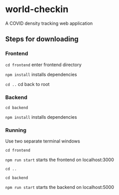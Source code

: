 # world-checkin

A COVID density tracking web application

## Steps for downloading

### Frontend

`cd frontend` enter frontend directory

`npm install` installs dependencies

`cd ..` cd back to root

### Backend

`cd backend`

`npm install` installs dependencies

### Running

Use two separate terminal windows

`cd frontend`

`npm run start` starts the frontend on localhost:3000

`cd ..`

`cd backend`

`npm run start` starts the backend on localhost:5000
